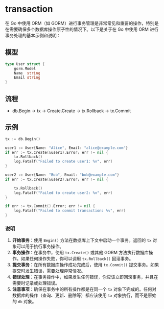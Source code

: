 # transaction

在 Go 中使用 ORM（如 GORM）进行事务管理是非常常见和重要的操作，特别是在需要确保多个数据库操作原子性的情况下。以下是关于在 Go 中使用 ORM 进行事务处理的基本示例和说明：

## 模型

```go
type User struct {
    gorm.Model
    Name  string
    Email string
}
```

## 流程

- db.Begin -> tx -> Create.Create -> tx.Rollback -> tx.Commit

## 示例

```go
tx := db.Begin()

user1 := User{Name: "Alice", Email: "alice@example.com"}
if err := tx.Create(&user1).Error; err != nil {
    tx.Rollback()
    log.Fatalf("Failed to create user1: %v", err)
}

user2 := User{Name: "Bob", Email: "bob@example.com"}
if err := tx.Create(&user2).Error; err != nil {

    tx.Rollback()
    log.Fatalf("Failed to create user2: %v", err)
}

if err := tx.Commit().Error; err != nil {
    log.Fatalf("Failed to commit transaction: %v", err)
}

```

### 说明

1. **开始事务**：使用 `Begin()` 方法在数据库上下文中启动一个事务。返回的 `tx` 对象可以用于执行事务操作。
2. **事务操作**：在事务中，使用 `tx.Create()` 或其他 GORM 方法执行数据库操作。如果任何操作失败，你可以调用 `tx.Rollback()` 回滚事务。
3. **提交事务**：在所有数据库操作成功完成后，使用 `tx.Commit()` 提交事务。如果提交时发生错误，需要处理异常情况。
4. **错误处理**：在事务操作中，如果发生任何错误，你应该立即回滚事务，并且在需要时记录或处理错误。
5. **注意事项**：确保在事务中的所有操作都是在同一个 `tx` 对象下完成的。任何对数据库的操作（查询、更新、删除等）都应该使用 `tx` 对象执行，而不是原始的 `db` 对象。
